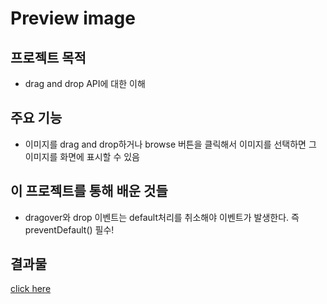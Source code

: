 # Preview image

## 프로젝트 목적
- drag and drop API에 대한 이해

## 주요 기능
- 이미지를 drag and drop하거나 browse 버튼을 클릭해서 이미지를 선택하면 그 이미지를 화면에 표시할 수 있음

## 이 프로젝트를 통해 배운 것들
- dragover와 drop 이벤트는 default처리를 취소해야 이벤트가 발생한다. 즉 preventDefault() 필수!

## 결과물
[click here](https://kaehehehe.github.io/Preview_image/)